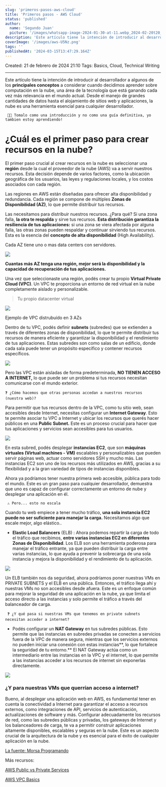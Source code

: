 ```yaml
---
slug: 'primeros-pasos-aws-cloud'
title: 'Primeros pasos - AWS Cloud'
status: 'published'
author:
  name: 'Segundo Juan'
  picture: '/images/whatsapp-image-2024-01-30-at-11.webp_2024-02-20t20_38_42.343z_output_2-Q4ND.jpeg'
description: 'Este artículo tiene la intención de introducir al desarrollador a algunos de los principales conceptos a considerar cuando decidimos aprender sobre computación en la nube'
coverImage: '/images/aws-U5Nz.png'
tags: ''
publishedAt: '2024-03-15T13:47:29.164Z'
---
```



Created: 21 de febrero de 2024 21:10 Tags: Basics, Cloud, Technical Writing

---

Este artículo tiene la intención de introducir al desarrollador a algunos de los **principales conceptos** a considerar cuando decidimos aprender sobre computación en la nube, una área de la tecnología que está ganando cada vez más relevancia en el mundo actual. Desde el manejo de grandes cantidades de datos hasta el alojamiento de sitios web y aplicaciones, la nube es una herramienta esencial para cualquier desarrollador.

` 👋🏻 Tomalo como una introducción y no como una guía definitiva, yo tambien estoy aprendiendo!`

# ¿Cuál es el primer paso para crear recursos en la nube?

El primer paso crucial al crear recursos en la nube es seleccionar una **región** desde la cual el proveedor de la nube (AWS) va a servir nuestros recursos. Esta decisión depende de varios factores, como la ubicación geográfica de los usuarios, las leyes y regulaciones locales, y los costos asociados con cada región.

Las regiones en AWS están diseñadas para ofrecer alta disponibilidad y redundancia. Cada región se compone de múltiples **Zonas de Disponibilidad (AZ)**, lo que permite distribuir tus recursos.

Las necesitamos para distribuir nuestros recursos. ¿Para qué? Si una zona falla, **la otra te respalda** y sirve tus recursos. **Esta distribución garantiza la resiliencia de tus aplicaciones:** si una zona se viera afectada por alguna falla, las otras zonas pueden respaldar y continuar sirviendo tus recursos. Esta es la esencia del **concepto de alta disponibilidad** (High Availability).

Cada AZ tiene uno o mas data centers con servidores.

![](/images/screenshot_from_2024-02-21_23-29-31-AyMj.png)

**Cuantas más AZ tenga una región, mejor será la disponibilidad y la capacidad de recuperación de tus aplicaciones.**

Una vez que seleccionaste una región, podés crear tu propio **Virtual Private Cloud (VPC)**. Un VPC te proporciona un entorno de red virtual en la nube completamente aislado y personalizable.

> Tu propio datacenter virtual

![](/images/screenshot_from_2024-02-22_00-05-03-QyMz.png)

Ejemplo de VPC distrubuído en 3 AZs

Dentro de tu VPC, podés definir **subnets** (subredes) que se extienden a través de diferentes zonas de disponibilidad, lo que te permite distribuir tus recursos de manera eficiente y garantizar la disponibilidad y el rendimiento de tus aplicaciones. Estas subredes son como salas de un edificio, donde cada sala puede tener un propósito específico y contener recursos específicos.

![](/images/screenshot_from_2024-02-28_12-12-53-k4Mz.png)

Pero las VPC están aisladas de forma predeterminada, **NO TIENEN ACCESO A INTERNET,** lo que puede ser un problema si tus recursos necesitan comunicarse con el mundo exterior.

`❓ ¿Cómo hacemos que otras personas accedan a nuestros recursos (nuestra web)?`

Para permitir que tus recursos dentro de la VPC, como tu sitio web, sean accesibles desde Internet, necesitas configurar un **Internet Gateway**. Esto te permite asociar tu VPC a Internet y ubicar los recursos que querés hacer públicos en una **Public Subnet.** Este es un proceso crucial para hacer que tus aplicaciones y servicios sean accesibles para tus usuarios.

![](/images/screenshot_from_2024-02-22_00-38-14-gyMj.png)

En esta subred, podés desplegar **instancias EC2**, que son **máquinas virtuales (Virtual machines - VM)** escalables y personalizables que pueden servir páginas web, actuar como servidores SSH y mucho más. Las instancias EC2 son uno de los recursos más utilizados en AWS, gracias a su flexibilidad y a la gran variedad de tipos de instancias disponibles.

Ahora ya podríamos tener nuestra primera web accesible, pública para todo el mundo. Este es un gran paso para cualquier desarrollador, demuestra que uno es capaz de configurar correctamente un entorno de nube y desplegar una aplicación en él.

` ⚠️ Pero... esto no escala`

Cuando tu web empiece a tener mucho tráfico, **una sola instancia EC2 puede no ser suficiente para manejar la carga.** Necesitamos algo que escale mejor, algo elástico..

- **Elastic Load Balancers** (ELB) : Ahora podemos repartir la carga de todo el tráfico que recibimos, **entre varias instancias EC2 en diferentes Zonas de Disponibilidad**. Los ELB son una herramienta poderosa para manejar el tráfico entrante, ya que pueden distribuir la carga entre varias instancias, lo que ayuda a prevenir la sobrecarga de una sola instancia y mejora la disponibilidad y el rendimiento de tu aplicación.

![](/images/screenshot_from_2024-02-22_00-51-42-g5NT.png)

Un ELB también nos da seguridad, ahora podríamos poner nuestras VMs en PRIVATE SUBNETS y el ELB en una pública. Entonces, el tráfico llega ahí y nuestras VMs no son accesibles desde afuera. Este es un enfoque común para mejorar la seguridad de una aplicación en la nube, ya que limita el acceso directo a las instancias y solo permite el tráfico a través del balanceador de carga.

` ❓ ¿Y qué pasa si nuestras VMs que tenemos en private subnets necesitan acceder a internet?`

- Podés configurar un **NAT Gateway** en tus subredes públicas. Esto permite que las instancias en subredes privadas se conecten a servicios fuera de la VPC de manera segura, mientras que los servicios externos no pueden iniciar una conexión con estas instancias\*\*, lo que fortalece la seguridad de tu entorno.\*\* El NAT Gateway actúa como un intermediario entre las instancias en la VPC y el internet, lo que permite a las instancias acceder a los recursos de internet sin exponerlas directamente.

![](/images/screenshot_from_2024-02-22_00-55-40-g3Mz.png)

### ¿Y para nuestras VMs que querrían acceso a internet?

Bueno, al desplegar una aplicación web en AWS, es fundamental tener en cuenta la conectividad a Internet para garantizar el acceso a recursos externos, como integraciones de API, servicios de autenticación, actualizaciones de software y más. Configurar adecuadamente los recursos de red, como las subredes públicas y privadas, los gateways de Internet y los balanceadores de carga, te va a permitir construir aplicaciones altamente disponibles, escalables y seguras en la nube. Este es un aspecto crucial de la arquitectura de la nube y es esencial para el éxito de cualquier aplicación en la nube.

[La fuente: Morsa Programando](https://www.youtube.com/watch?v=sLptRzpPDtU&list=PLihI9s9wwCPT88FUcbfXESuzNZjY-AKR3&index=1)

Más recursos:

[AWS Public vs Private Services](https://www.youtube.com/watch?v=OJSVtgZrVsg&list=PLTk5ZYSbd9Mjb-NyMe6SRnq7a7MvYT-UZ)

[AWS VPC Basics](https://www.youtube.com/watch?v=7_NNlnH7sAg)